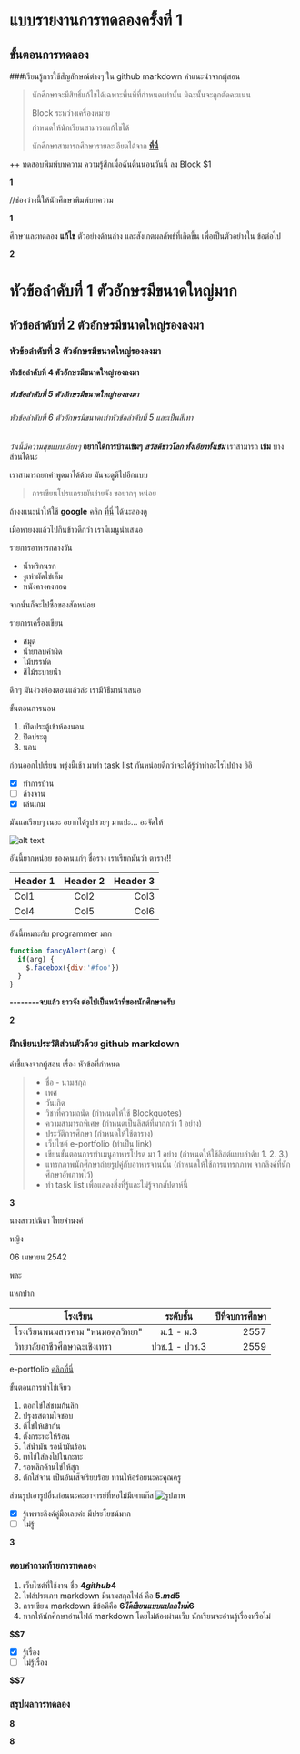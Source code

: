 # แบบรายงานการทดลองครั้งที่ 1

## ขั้นตอนการทดลอง

###เรียนรู้การใช้สัญลักษณ์ต่างๆ ใน github markdown
คำแนะนำจากผู้สอน
> นักศึกษาจะมีสิทธิ์แก้ไขได้เฉพาะพื้นที่ที่กำหนดเท่านั้น มิฉะนั้นจะถูกตัดคะแนน
> 
> Block ระหว่างเครื่องหมาย $$$$ กำหนดให้นักเรียนสามารถแก้ไขได้
> 
> นักศึกษาสามารถศึกษารายละเอียดได้จาก **[ที่นี่](https://ankworld.github.io/2017-10-3-How_to_Write_Github_Markdown.html)**

++ ทดสอบพิมพ์บทความ ความรู้สึกเมื่อฉันตื่นนอนวันนี้ ลง Block $1

**$$$$1**

//ช่องว่างนี้ให้นักศึกษาพิมพ์บทความ

**$$$$1**

ศึกษาและทดลอง **แก้ไข** ตัวอย่างด้านล่าง และสังเกตผลลัพธ์ที่เกิดขึ้น เพื่อเป็นตัวอย่างใน ข้อต่อไป

**$$$$2**

# หัวข้อลำดับที่ 1 ตัวอักษรมีขนาดใหญ่มาก
## หัวข้อลำดับที่ 2 ตัวอักษรมีขนาดใหญ่รองลงมา
### หัวข้อลำดับที่ 3 ตัวอักษรมีขนาดใหญ่รองลงมา
#### หัวข้อลำดับที่ 4 ตัวอักษรมีขนาดใหญ่รองลงมา
##### หัวข้อลำดับที่ 5 ตัวอักษรมีขนาดใหญ่รองลงมา
###### หัวข้อลำดับที่ 6 ตัวอักษรมีขนาดเท่าหัวข้อลำดับที่ 5 และเป็นสีเทา

_วันนี้มีความสุขแบบเอียงๆ_
**อยากได้การบ้านเข้มๆ**
**_สวัสดีชาวโลก ทั้งเอียงทั้งเข้ม_**
เราสามารถ **เข้ม** บางส่วนได้นะ

เราสามารถยกคำพูดมาได้ด้วย มันจะดูดีไปอีกแบบ
> การเขียนโปรแกรมมันง่ายจัง ขอยากๆ หน่อย

ถ้างงแนะนำให้ใช้ **google** คลิก [ที่นี่](https://www.google.co.th) ได้นะลองดู

เมื่อหายงงแล้วไปกินข้าวดีกว่า เรามีเมนูนำเสนอ

รายการอาหารกลางวัน
- น้ำพริกนรก
- งูเห่าผัดไข่เค็ม
- หนังคางคงทอด

จากนั้นก็จะไปซื้อของสักหน่อย

รายการเครื่องเขียน
* สมุด
* น้ำยาลบคำผิด
* ไม้บรรทัด
* สีไม้ระบายน้ำ

ดึกๆ มันง่วงต้องตอนแล้วล่ะ เรามีวิธีมานำเสนอ

ขั้นตอนการนอน
1. เปิดประตู้เข้าห้องนอน
2. ปิดประตู
3. นอน

ก่อนออกไปเรียน พรุ่งนี้เช้า มาทำ task list กันหน่อยดีกว่าจะได้รู้ว่าทำอะไรไปบ้าง อิอิ

- [x] ทำการบ้าน
- [ ] ล้างจาน
- [x] เล่นเกม

มันแลเรียบๆ เนอะ อยากได้รูปสวยๆ มาแปะ... อะจัดให้

![alt text](https://scontent.fbkk5-6.fna.fbcdn.net/v/t1.0-9/20155972_1222776067867584_8222141954943801824_n.jpg?oh=4ecb5096824d2af420a7d68bd1d16323&oe=5A7D4107)

อันนี้ยากหน่อย ของคนแก่ๆ ชื่อราง เราเรียกมันว่า ตาราง!!

| Header 1 | Header 2 | Header 3 |
|----------|:--------:|---------:|
|Col1      |   Col2   |   Col3   |
|Col4      |   Col5   |   Col6   |

อันนี้เหมาะกับ programmer มาก

```javascript
function fancyAlert(arg) {
  if(arg) {
    $.facebox({div:'#foo'})
  }
}
```

**--------จบแล้ว ยาวจัง ต่อไปเป็นหน้าที่ของนักศึกษาครับ**

**$$$$2**


### ฝึกเขียนประวัติส่วนตัวด้วย github markdown
คำชี้แจงจากผู้สอน เรื่อง หัวข้อที่กำหนด
> - ชื่อ - นามสกุล
> - เพศ
> - วันเกิด
> - วิชาที่ความถนัด (กำหนดให้ใช้ Blockquotes)
> - ความสามารถพิเศษ (กำหนดเป็นลิสต์ที่มากกว่า 1 อย่าง)
> - ประวัติการศึกษา (กำหนดให้ใช้ตาราง)
> - เว็บไซต์ e-portfolio (ทำเป็น link)
> - เขียนขั้นตอนการทำเมนูอาหารโปรด มา 1 อย่าง (กำหนดให้ใช้ลิสต์แบบลำดับ 1. 2. 3.)
> - แทรกภาพนักศึกษาถ่ายรูปคู่กับอาหารจานนั้น (กำหนดให้ใช้การแทรกภาพ จากลิงค์ที่นักศึกษาอัพภาพไว้)
> - ทำ task list เพื่อแสดงสิ่งที่รู้และไม่รู้จากสัปดาห์นี้

**$$$$3**

นางสาวปณิดา ไทยจำนงค์

หญิง

06 เมษายน 2542

พละ

แหกปาก

|  โรงเรียน  |  ระดับชั้น  |  ปีที่จบการศึกษา  |
|----------|:--------:|---------------:|
| โรงเรียนพนมสารคาม "พนมอดุลวิทยา"      |   ม.1 - ม.3  |   2557   |
| วิทยาลัยอาชีวศึกษาฉะเชิงเทรา      |   ปวช.1 - ปวช.3  |   2559   |

e-portfolio [คลิกที่นี่](https://sites.google.com/site/phanidathaijamnong/khxmul-nakreiyn-naksuksa "e-portfolio")

ขั้นตอนการทำไข่เจียว
1. ตอกไข่ใส่ชามก้นลึก
2. ปรุงรสตามใจชอบ
3. ตีไข่ให้เข้ากัน
4. ตั้งกระทะให้ร้อน
5. ใส่น้ำมัน รอน้ำมันร้อน
6. เทไข่ใส่ลงไปในกะทะ
7. รอพลิกด้านไข่ให้สุก
8. ตักใส่จาน
เป็นอันเส็จเรียบร้อย ทานให้อร่อยนะคะคุณครู

ส่วนรูปเอารูปอื่นก่อนนะคะอาจารย์ที่หอไม่มีเตาแก๊ส 
![รูปภาพ](https://33d71b1e-a-62cb3a1a-s-sites.googlegroups.com/site/phanidathaijamnong/home/20247939_468807400155004_2446256637410658181_o.jpg?attachauth=ANoY7cp3HDwuwVIM84XFZaoUeis5E41cmDljGme48ho9yznym8kj4iFlgB4eE7CDYVJMVyMQt_tOjpf8X32WDLm79tQH16I2WV8mv7d1iLrQ_veZ34z75t22phxENl3MdiH8KRPjO7x-cHIYSybZpF_uICewlGfCnzuvR3FKhDAo4t6V9nRRWcGDB_XmL79Ls_Fsshhq05fVkEwmSvE4zC6ZYGqVBVQZqHXIDXUoZs9KsEf1gtmB4RoEJVm-_vcq4Vw-450l9vxGFtQq9xsvVVdWhfwP1CrQwg%3D%3D&attredirects=0)

- [x] รู้เพราะลิงค์คู่มือเลยค่ะ มีประโยชน์มาก
- [ ] ไม่รู้

**$$$$3**

### ตอบคำถามท้ายการทดลอง

1. เว็บไซต์ที่ใช้งาน ชื่อ **$4  github  4$**
2. ไฟล์ประเภท markdown มีนามสกุลไฟล์ คือ **$5 .md 5$**
3. การเขียน markdown มีข้อดีคือ **$6 ได้เขียนแบบแปลกใหม่ 6$** 
4. หากให้นักศึกษาอ่านไฟล์ markdown โดยไม่ต้องผ่านเว็บ นักเรียนจะอ่านรู้เรื่องหรือไม่ 

**$$7** 

- [x] รู้เรื่อง  
- [ ] ไม่รู้เรื่อง

**$$7** 

### สรุปผลการทดลอง

**$$$$8**


**$$$$8**
